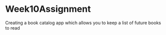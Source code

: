 # Week10Assignment
Creating a book catalog app which allows you to keep a list of future books to read
